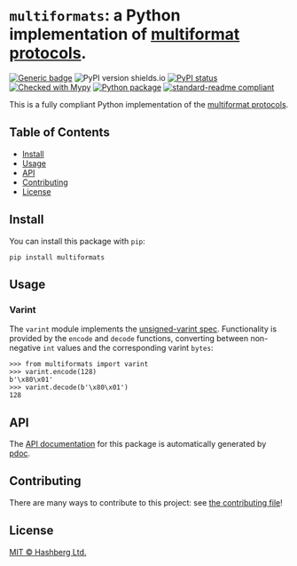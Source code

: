 # `multiformats`: a Python implementation of [multiformat protocols](https://multiformats.io/).

[![Generic badge](https://img.shields.io/badge/python-3.6+-green.svg)](https://docs.python.org/3.6/)
![PyPI version shields.io](https://img.shields.io/pypi/v/multiformats.svg)
[![PyPI status](https://img.shields.io/pypi/status/multiformats.svg)](https://pypi.python.org/pypi/multiformats/)
[![Checked with Mypy](http://www.mypy-lang.org/static/mypy_badge.svg)](https://github.com/python/mypy)
[![Python package](https://github.com/hashberg-io/multiformats/actions/workflows/python-pytest.yml/badge.svg)](https://github.com/hashberg-io/multiformats/actions/workflows/python-pytest.yml)
[![standard-readme compliant](https://img.shields.io/badge/readme%20style-standard-brightgreen.svg?style=flat-square)](https://github.com/RichardLitt/standard-readme)


This is a fully compliant Python implementation of the [multiformat protocols](https://multiformats.io/).


## Table of Contents

- [Install](#install)
- [Usage](#usage)
- [API](#api)
- [Contributing](#contributing)
- [License](#license)


## Install

You can install this package with `pip`:

```
pip install multiformats
```

## Usage

### Varint

The `varint` module implements the [unsigned-varint spec](https://github.com/multiformats/unsigned-varint). Functionality is provided by the `encode` and `decode` functions, converting between non-negative `int` values and the corresponding varint `bytes`: 

```
>>> from multiformats import varint
>>> varint.encode(128)
b'\x80\x01'
>>> varint.decode(b'\x80\x01')
128
```


## API

The [API documentation](https://hashberg-io.github.io/multiformats/multiformats/index.html) for this package is automatically generated by [pdoc](https://pdoc3.github.io/pdoc/).


## Contributing

There are many ways to contribute to this project: see [the contributing file](./CONTRIBUTING.md)!


## License

[MIT © Hashberg Ltd.](LICENSE)
